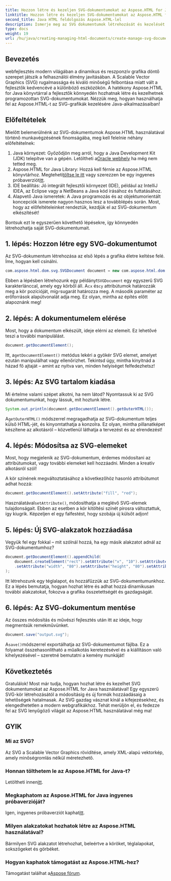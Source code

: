 ```yaml
---
title: Hozzon létre és kezeljen SVG-dokumentumokat az Aspose.HTML for Java-ban
linktitle: Hozzon létre és kezeljen SVG-dokumentumokat az Aspose.HTML for Java-ban
second_title: Java HTML feldolgozás Aspose.HTML-lel
description: Ismerje meg az SVG dokumentumok létrehozását és kezelését az Aspose.HTML for Java segítségével! Ez az átfogó útmutató az alapvető alkotástól a haladó manipulációig mindent lefed.
type: docs
weight: 19
url: /hu/java/creating-managing-html-documents/create-manage-svg-documents/
---
```

## Bevezetés
webfejlesztés modern világában a dinamikus és reszponzív grafika döntő szerepet játszik a felhasználói élmény javításában. A Scalable Vector Graphics (SVG) rugalmassága és kiváló minőségű felbontása miatt vált a fejlesztők kedvencévé a különböző eszközökön. A hatékony Aspose.HTML for Java könyvtárral a fejlesztők könnyedén hozhatnak létre és kezelhetnek programozottan SVG-dokumentumokat. Nézzük meg, hogyan használhatja fel az Aspose.HTML-t az SVG-grafikák kezelésére Java-alkalmazásaiban!
## Előfeltételek
Mielőtt belemerülnénk az SVG-dokumentumok Aspose.HTML használatával történő munkavégzésének finomságába, meg kell felelnie néhány előfeltételnek:
1.  Java környezet: Győződjön meg arról, hogy a Java Development Kit (JDK) telepítve van a gépén. Letöltheti a[Oracle webhely](https://www.oracle.com/java/technologies/javase-jdk11-downloads.html) ha még nem tetted meg.
2.  Aspose.HTML for Java Library: Hozzá kell férnie az Aspose.HTML könyvtárhoz. Megteheti[töltse le itt](https://releases.aspose.com/html/java/) vagy szerezzen be egy ingyenes próbaverziót[itt](https://releases.aspose.com/).
3. IDE beállítás: Jó integrált fejlesztői környezet (IDE), például az IntelliJ IDEA, az Eclipse vagy a NetBeans a Java kód írásához és futtatásához.
4. Alapvető Java ismeretek: A Java programozás és az objektumorientált koncepciók ismerete nagyon hasznos lesz a továbblépés során.
Most, hogy az előfeltételeinket rendeztük, kezdjük el az SVG-dokumentum elkészítését!

Bontsuk ezt le egyszerűen követhető lépésekre, így könnyedén létrehozhatja saját SVG-dokumentumait.
## 1. lépés: Hozzon létre egy SVG-dokumentumot
Az SVG-dokumentum létrehozása az első lépés a grafika életre keltése felé. Íme, hogyan kell csinálni.

```java
com.aspose.html.dom.svg.SVGDocument document = new com.aspose.html.dom.svg.SVGDocument("<svg xmlns='http://www.w3.org/2000/svg'><circle cx='50' cy='50' r='40'/></svg>", ".");
```

 Ebben a lépésben létrehozunk egy példányt`SVGDocument` egy egyszerű SVG karakterlánccal, amely egy körből áll. A`cx` és`cy` attribútumok határozzák meg a kör pozícióját, míg`r`sugarát határozza meg. A második paraméter az erőforrások alapútvonalát adja meg. Ez olyan, mintha az építés előtt alapoznánk meg!
## 2. lépés: A dokumentumelem elérése
Most, hogy a dokumentum elkészült, ideje elérni az elemeit. Ez lehetővé teszi a további manipulálást.

```java
document.getDocumentElement();
```

 Itt, a`getDocumentElement()` metódus lekéri a gyökér SVG elemet, amelyet ezután manipulálhat vagy ellenőrizhet. Tekintsd úgy, mintha kinyitnád a házad fő ajtaját – amint az nyitva van, minden helyiséget felfedezhetsz!
## 3. lépés: Az SVG tartalom kiadása
Mi értelme valami szépet alkotni, ha nem látod? Nyomtassuk ki az SVG dokumentumunkat, hogy lássuk, mit hoztunk létre.

```java
System.out.println(document.getDocumentElement().getOuterHTML());
```

 A`getOuterHTML()` módszerrel megragadhatja az SVG-dokumentum teljes külső HTML-jét, és kinyomtathatja a konzolra. Ez olyan, mintha pillanatképet készítene az alkotásról – közvetlenül láthatja a tervezést és az elrendezést!
## 4. lépés: Módosítsa az SVG-elemeket
Most, hogy megjelenik az SVG-dokumentum, érdemes módosítani az attribútumokat, vagy további elemeket kell hozzáadni. Minden a kreatív alkotásról szól!

A kör színének megváltoztatásához a következőhöz hasonló attribútumot adhat hozzá:
```java
document.getDocumentElement().setAttribute("fill", "red");
```

 Használatával`setAttribute()`, módosíthatja a meglévő SVG-elemek tulajdonságait. Ebben az esetben a kör kitöltési színét pirosra változtattuk, így kiugrik. Képzeljen el egy falfestést, hogy szobája új külsőt adjon!
## 5. lépés: Új SVG-alakzatok hozzáadása
Vegyük fel egy fokkal – mit szólnál hozzá, ha egy másik alakzatot adnál az SVG-dokumentumhoz? 

```java
document.getDocumentElement().appendChild(
    document.createElement("rect").setAttribute("x", "10").setAttribute("y", "10")
    .setAttribute("width", "80").setAttribute("height", "80").setAttribute("fill", "blue")
);
```

Itt létrehozunk egy téglalapot, és hozzáfűzzük az SVG-dokumentumunkhoz. Ez a lépés bemutatja, hogyan hozhat létre és adhat hozzá dinamikusan további alakzatokat, fokozva a grafika összetettségét és gazdagságát.
## 6. lépés: Az SVG-dokumentum mentése
Az összes módosítás és művészi fejlesztés után itt az ideje, hogy megmentsük remekművünket.

```java
document.save("output.svg");
```

 A`save()`módszerrel exportálhatja az SVG-dokumentumot fájlba. Ez a folyamat összehasonlítható a műalkotás keretezésével és a kiállításon való kihelyezésével – szeretné bemutatni a kemény munkáját!
## Következtetés
Gratulálok! Most már tudja, hogyan hozhat létre és kezelhet SVG dokumentumokat az Aspose.HTML for Java használatával! Egy egyszerű SVG-kör létrehozásától a módosításig és új formák hozzáadásaig a lehetőségek hatalmasak. Az SVG gazdag vásznat kínál a kifejezésekhez, és elengedhetetlen a modern webgrafikákhoz. Tehát merüljön el, és fedezze fel az SVG lenyűgöző világát az Aspose.HTML használatával még ma!
## GYIK
### Mi az SVG?
Az SVG a Scalable Vector Graphics rövidítése, amely XML-alapú vektorkép, amely minőségromlás nélkül méretezhető.
### Honnan tölthetem le az Aspose.HTML for Java-t?
 Letöltheti innen[itt](https://releases.aspose.com/html/java/).
### Megkaphatom az Aspose.HTML for Java ingyenes próbaverzióját?
 Igen, ingyenes próbaverziót kaphat[itt](https://releases.aspose.com/).
### Milyen alakzatokat hozhatok létre az Aspose.HTML használatával?
Bármilyen SVG alakzatot létrehozhat, beleértve a köröket, téglalapokat, sokszögeket és görbéket.
### Hogyan kaphatok támogatást az Aspose.HTML-hez?
Támogatást találhat a[Aspose fórum](https://forum.aspose.com/c/html/29).